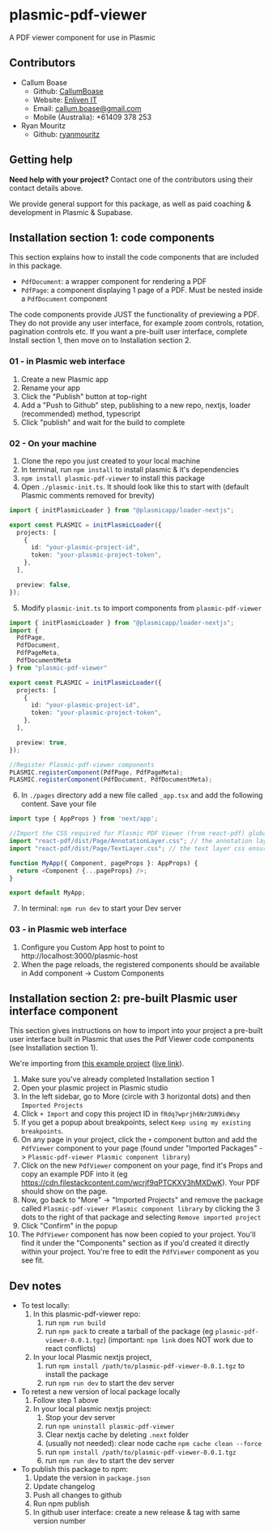 # plasmic-pdf-viewer
A PDF viewer component for use in Plasmic

## Contributors
- Callum Boase
   * Github: [CallumBoase](https://github.com/CallumBoase)
   * Website: [Enliven IT](https://enliven-it.com.au/contact)
   * Email: callum.boase@gmail.com
   * Mobile (Australia): +61409 378 253
- Ryan Mouritz
    * Github: [ryanmouritz](https://github.com/ryanmouritz)

## Getting help
**Need help with your project?**
Contact one of the contributors using their contact details above.

We provide general support for this package, as well as paid coaching & development in Plasmic & Supabase.

## Installation section 1: code components
This section explains how to install the code components that are included in this package.
* `PdfDocument`: a wrapper component for rendering a PDF
* `PdfPage`: a component displaying 1 page of a PDF. Must be nested inside a `PdfDocument` component

The code components provide JUST the functionality of previewing a PDF. They do not provide any user interface, for example zoom controls, rotation, pagination controls etc. If you want a pre-built user interface, complete Install section 1, then move on to Installation section 2.

### 01 - in Plasmic web interface
1. Create a new Plasmic app
2. Rename your app
3. Click the "Publish" button at top-right
4. Add a "Push to Github" step, publishing to a new repo, nextjs, loader (recommended) method, typescript
5. Click "publish" and wait for the build to complete

### 02 - On your machine
1. Clone the repo you just created to your local machine
2. In terminal, run `npm install` to install plasmic & it's dependencies
3. `npm install plasmic-pdf-viewer` to install this package
4. Open `./plasmic-init.ts`. It should look like this to start with (default Plasmic comments removed for brevity)
```ts
import { initPlasmicLoader } from "@plasmicapp/loader-nextjs";

export const PLASMIC = initPlasmicLoader({
  projects: [
    {
      id: "your-plasmic-project-id",
      token: "your-plasmic-project-token",
    },
  ],

  preview: false,
});

```
5. Modify `plasmic-init.ts` to import components from `plasmic-pdf-viewer`
```ts
import { initPlasmicLoader } from "@plasmicapp/loader-nextjs";
import { 
  PdfPage,
  PdfDocument,
  PdfPageMeta,
  PdfDocumentMeta
} from "plasmic-pdf-viewer"

export const PLASMIC = initPlasmicLoader({
  projects: [
    {
      id: "your-plasmic-project-id",
      token: "your-plasmic-project-token",
    },
  ],

  preview: true,
});

//Register Plasmic-pdf-viewer components
PLASMIC.registerComponent(PdfPage, PdfPageMeta);
PLASMIC.registerComponent(PdfDocument, PdfDocumentMeta);

```
6. In `./pages` directory add a new file called `_app.tsx` and add the following content. Save your file
```js
import type { AppProps } from 'next/app';

//Import the CSS required for Plasmic PDF Viewer (from react-pdf) globally
import "react-pdf/dist/Page/AnnotationLayer.css"; // the annotation layer css ensures annotations are styled correctly overlaying the document
import "react-pdf/dist/Page/TextLayer.css"; // the text layer css ensures selectable text is styled correctly overlaying the document

function MyApp({ Component, pageProps }: AppProps) {
  return <Component {...pageProps} />;
}

export default MyApp;
```
7. In terminal: `npm run dev` to start your Dev server


### 03 - in Plasmic web interface
1. Configure you Custom App host to point to http://localhost:3000/plasmic-host
2. When the page reloads, the registered components should be available in Add component -> Custom Components

## Installation section 2: pre-built Plasmic user interface component
This section gives instructions on how to import into your project a pre-built user interface built in Plasmic that uses the Pdf Viewer code components (see Installation section 1).

We're importing from [this example project](https://studio.plasmic.app/projects/fRdq7wprjh6Nr2UN9idWsy/) ([live link](https://plasmic-pdf-viewer-component-library.vercel.app/)).

1. Make sure you've already completed Installation section 1
2. Open your plasmic project in Plasmic studio
3. In the left sidebar, go to More (circle with 3 horizontal dots) and then `Imported Projects`
4. Click `+ Import` and copy this project ID in `fRdq7wprjh6Nr2UN9idWsy`
5. If you get a popup about breakpoints, select `Keep using my existing breakpoints`.
6. On any page in your project, click the `+` component button and add the `PdfViewer` component to your page (found under "Imported Packages" -> `Plasmic-pdf-viewer Plasmic component library`)
7. Click on the new `PdfViewer` component on your page, find it's Props and copy an example PDF into it (eg https://cdn.filestackcontent.com/wcrjf9qPTCKXV3hMXDwK). Your PDF should show on the page.
8. Now, go back to "More" -> "Imported Projects" and remove the package called `Plasmic-pdf-viewer Plasmic component library` by clicking the 3 dots to the right of that package and selecting `Remove imported project`
9. Click "Confirm" in the popup
10. The `PdfViewer` component has now been copied to your project. You'll find it under the "Components" section as if you'd created it directly within your project. You're free to edit the `PdfViewer` component as you see fit.

## Dev notes
* To test locally:
    1. In this plasmic-pdf-viewer repo:
        1. run `npm run build`
        2. run `npm pack` to create a tarball of the package (eg `plasmic-pdf-viewer-0.0.1.tgz`) (important: `npm link` does NOT work due to react conflicts)
    2. In your local Plasmic nextjs project, 
        1. run `npm install /path/to/plasmic-pdf-viewer-0.0.1.tgz` to install the package
        2. run `npm run dev` to start the dev server
* To retest a new version of local package locally
    1. Follow step 1 above
    2. In your local plasmic nextjs project:
        1. Stop your dev server
        2. run `npm uninstall plasmic-pdf-viewer` 
        3. Clear nextjs cache by deleting `.next` folder
        4. (usually not needed): clear node cache `npm cache clean --force`
        5. run `npm install /path/to/plasmic-pdf-viewer-0.0.1.tgz`
        6. run `npm run dev` to start the dev server
* To publish this package to npm:
    1. Update the version in `package.json`
    2. Update changelog
    3. Push all changes to github
    4. Run npm publish
    5. In github user interface: create a new release & tag with same version number


